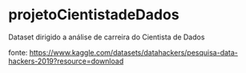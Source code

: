 # projetoCientistadeDados
Dataset dirigido a análise de carreira do Cientista de Dados


fonte: https://www.kaggle.com/datasets/datahackers/pesquisa-data-hackers-2019?resource=download
